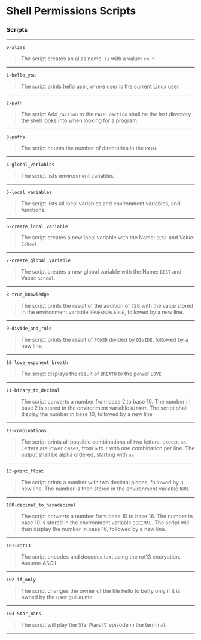 # Shell Permissions Scripts
### Scripts
---
`0-alias`
> The script creates an alias name: `ls` with a value: `rm *`
---
`1-hello_you`
> The script prints hello user, where user is the current Linux user.
---
`2-path`
> The script Add `/action` to the `PATH`. `/action` shall be the last directory the shell looks into when looking for a program.
---
`3-paths`
> The script counts the number of directories in the `PATH`.
---
`4-global_variables`
> The script lists environment variables.
---
`5-local_variables`
> The script lists all local variables and environment variables, and functions.
---
`6-create_local_variable`
> The script creates a new local variable with the Name: `BEST` and Value: `School`.
---
`7-create_global_variable`
> The script creates a new global variable with the Name: `BEST` and Value: `School`.
---
`8-true_knowledge`
> The script prints the result of the addition of 128 with the value stored in the environment variable `TRUEKNOWLEDGE`, followed by a new line.
---
`9-divide_and_rule`
> The script prints the result of `POWER` divided by `DIVIDE`, followed by a new line.
---
`10-love_exponent_breath`
> The script displays the result of `BREATH` to the power `LOVE`
---
`11-binary_to_decimal`
> The script converts a number from base 2 to base 10. The number in base 2 is stored in the environment variable `BINARY`. The script shall  display the number in base 10, followed by a new line
---
`12-combinations`
> The script prints all possible combinations of two letters, except `oo`. Letters are lower cases, from `a` to `z` with one combination per line. The output shall be alpha ordered, starting with `aa`
---
`13-print_float`
> The script  prints a number with two decimal places, followed by a new line. The number is then stored in the environment variable `NUM`.
---
`100-decimal_to_hexadecimal`
> The script converts a number from base 10 to base 16. The number in base 10 is stored in the environment variable `DECIMAL`. The script will then  display the number in base 16, followed by a new line.
---
`101-rot13`
> The script  encodes and decodes text using the rot13 encryption. Assume ASCII.
---
`102-if_only`
> The script changes the owner of the file hello to betty only if it is owned by the user guillaume.
---
`103-Star_Wars`
> The script will play the StarWars IV episode in the terminal.
---
